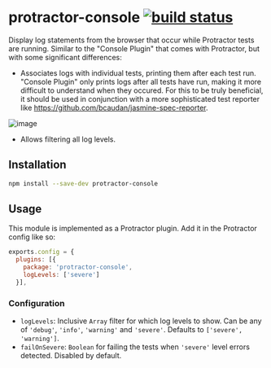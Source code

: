 # protractor-console [![build status](https://travis-ci.org/Updater/protractor-console.svg?branch=master)](https://travis-ci.org/Updater/protractor-console)

Display log statements from the browser that occur while Protractor tests are running. Similar to the "Console Plugin" that comes with Protractor, but with some significant differences:

* Associates logs with individual tests, printing them after each test run. "Console Plugin" only prints logs after all tests have run, making it more difficult to understand when they occured. For this to be truly beneficial, it should be used in conjunction with a more sophisticated test reporter like https://github.com/bcaudan/jasmine-spec-reporter.

![image](https://cloud.githubusercontent.com/assets/356320/8966068/2ef16484-35fd-11e5-9df0-90273fdd9534.png)

* Allows filtering all log levels.

## Installation
```bash
npm install --save-dev protractor-console
```

## Usage
This module is implemented as a Protractor plugin. Add it in the Protractor config like so:

```javascript
exports.config = {
  plugins: [{
    package: 'protractor-console',
    logLevels: ['severe']
  }],
```

### Configuration
* `logLevels`: Inclusive `Array` filter for which log levels to show. Can be any of `'debug'`, `'info'`, `'warning'` and `'severe'`. Defaults to `['severe', 'warning']`.
* `failOnSevere`: `Boolean` for failing the tests when `'severe'` level errors detected. Disabled by default.
